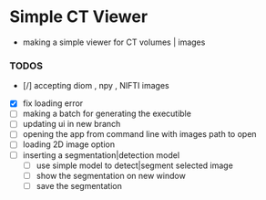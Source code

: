 # Simple CT Viewer 
- making a simple viewer for CT volumes | images

### TODOS
- [/] accepting diom , npy , NIFTI images
- [x] fix loading error
- [ ] making a batch for generating the executible
- [ ] updating ui in new branch
- [ ] opening the app from command line with images path to open
- [ ] loading 2D image option
- [ ] inserting a segmentation|detection model
    - [ ] use simple model to detect|segment selected image
    - [ ] show the segmentation on new window
    - [ ] save the segmentation